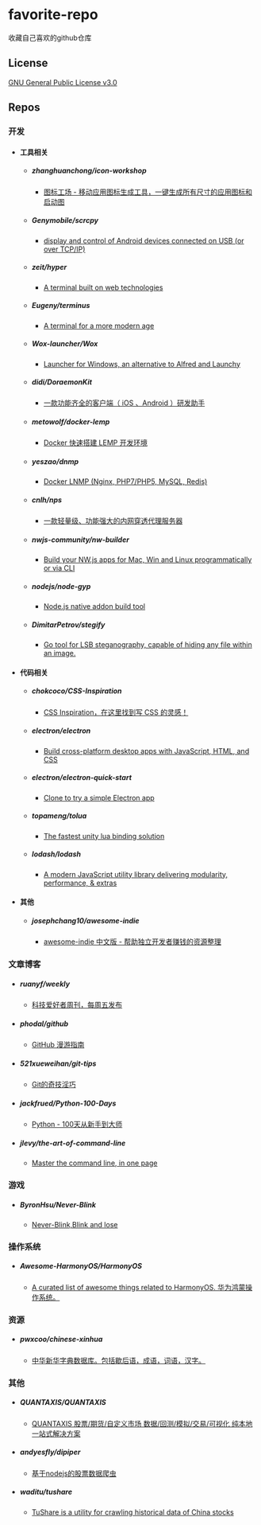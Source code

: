 # favorite-repo

收藏自己喜欢的github仓库


## License
[GNU General Public License v3.0](LICENSE)


## Repos
### 开发
- #### 工具相关
  - ##### zhanghuanchong/icon-workshop
    - [图标工场 - 移动应用图标生成工具，一键生成所有尺寸的应用图标和启动图](https://github.com/zhanghuanchong/icon-workshop) 
  - ##### Genymobile/scrcpy
    - [display and control of Android devices connected on USB (or over TCP/IP)](https://github.com/Genymobile/scrcpy)
  - ##### zeit/hyper
    - [A terminal built on web technologies ](https://github.com/zeit/hyper)
  - ##### Eugeny/terminus
    - [A terminal for a more modern age](https://github.com/Eugeny/terminus)
  - ##### Wox-launcher/Wox
    - [Launcher for Windows, an alternative to Alfred and Launchy](https://github.com/Wox-launcher/Wox)
  - ##### didi/DoraemonKit
    - [一款功能齐全的客户端（ iOS 、Android ）研发助手](https://github.com/didi/DoraemonKit)
  - ##### metowolf/docker-lemp
    - [Docker 快速搭建 LEMP 开发环境](https://github.com/metowolf/docker-lemp)
  - ##### yeszao/dnmp
    - [Docker LNMP (Nginx, PHP7/PHP5, MySQL, Redis)](https://github.com/yeszao/dnmp)
  - ##### cnlh/nps
    - [一款轻量级、功能强大的内网穿透代理服务器](https://github.com/cnlh/nps)
  - ##### nwjs-community/nw-builder
    - [Build your NW.js apps for Mac, Win and Linux programmatically or via CLI](https://github.com/nwjs-community/nw-builder)
  - ##### nodejs/node-gyp
    - [Node.js native addon build tool](https://github.com/nodejs/node-gyp)
  - ##### DimitarPetrov/stegify
    - [Go tool for LSB steganography, capable of hiding any file within an image.](https://github.com/DimitarPetrov/stegify)

- #### 代码相关
  - ##### chokcoco/CSS-Inspiration
    - [CSS Inspiration，在这里找到写 CSS 的灵感！](https://github.com/chokcoco/CSS-Inspiration)
  - ##### electron/electron
    - [Build cross-platform desktop apps with JavaScript, HTML, and CSS](https://github.com/electron/electron)
  - ##### electron/electron-quick-start
    - [Clone to try a simple Electron app](https://github.com/electron/electron-quick-start)
  - ##### topameng/tolua
    - [The fastest unity lua binding solution](https://github.com/topameng/tolua)
  - ##### lodash/lodash
    - [A modern JavaScript utility library delivering modularity, performance, & extras](https://github.com/lodash/lodash)
  

- #### 其他
  - ##### josephchang10/awesome-indie
    - [awesome-indie 中文版 - 帮助独立开发者赚钱的资源整理](https://github.com/josephchang10/awesome-indie)


### 文章博客
- ##### ruanyf/weekly
  - [科技爱好者周刊，每周五发布](https://github.com/ruanyf/weekly)
- ##### phodal/github
  - [GitHub 漫游指南](https://github.com/phodal/github)
- ##### 521xueweihan/git-tips
  - [Git的奇技淫巧](https://github.com/521xueweihan/git-tips)
- ##### jackfrued/Python-100-Days
  - [Python - 100天从新手到大师](https://github.com/jackfrued/Python-100-Days)
- ##### jlevy/the-art-of-command-line
  - [Master the command line, in one page](https://github.com/jlevy/the-art-of-command-line)


### 游戏
- ##### ByronHsu/Never-Blink
  - [Never-Blink,Blink and lose](https://github.com/ByronHsu/Never-Blink)


### 操作系统
- ##### Awesome-HarmonyOS/HarmonyOS
  - [A curated list of awesome things related to HarmonyOS. 华为鸿蒙操作系统。](https://github.com/Awesome-HarmonyOS/HarmonyOS)


### 资源
- ##### pwxcoo/chinese-xinhua
  - [中华新华字典数据库。包括歇后语，成语，词语，汉字。](https://github.com/pwxcoo/chinese-xinhua)


### 其他
- ##### QUANTAXIS/QUANTAXIS
  - [QUANTAXIS 股票/期货/自定义市场 数据/回测/模拟/交易/可视化 纯本地一站式解决方案](https://github.com/QUANTAXIS/QUANTAXIS)
- ##### andyesfly/dipiper
  - [基于nodejs的股票数据爬虫](https://github.com/andyesfly/dipiper)
- ##### waditu/tushare
  - [TuShare is a utility for crawling historical data of China stocks](https://github.com/waditu/tushare)

